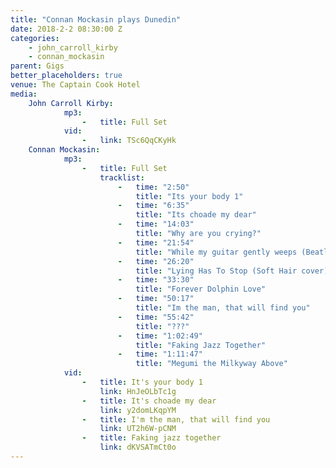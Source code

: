 ```yaml
---
title: "Connan Mockasin plays Dunedin"
date: 2018-2-2 08:30:00 Z
categories:
    - john_carroll_kirby
    - connan_mockasin
parent: Gigs
better_placeholders: true
venue: The Captain Cook Hotel
media:
    John Carroll Kirby:
            mp3:
                -   title: Full Set
            vid:
                -   link: TSc6QqCKyHk
    Connan Mockasin:
            mp3:
                -   title: Full Set
                    tracklist:
                        -   time: "2:50"
                            title: "Its your body 1"
                        -   time: "6:35"
                            title: "Its choade my dear"
                        -   time: "14:03"
                            title: "Why are you crying?"
                        -   time: "21:54"
                            title: "While my guitar gently weeps (Beatles cover)"
                        -   time: "26:20"
                            title: "Lying Has To Stop (Soft Hair cover)"
                        -   time: "33:30"
                            title: "Forever Dolphin Love"
                        -   time: "50:17"
                            title: "Im the man, that will find you"
                        -   time: "55:42"
                            title: "???"
                        -   time: "1:02:49"
                            title: "Faking Jazz Together"
                        -   time: "1:11:47"
                            title: "Megumi the Milkyway Above"
            vid:
                -   title: It's your body 1
                    link: HnJeOLbTc1g
                -   title: It's choade my dear
                    link: y2domLKqpYM
                -   title: I'm the man, that will find you
                    link: UT2h6W-pCNM
                -   title: Faking jazz together
                    link: dKVSATmCt0o
---
```

